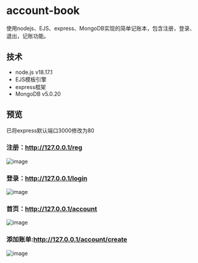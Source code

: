 # account-book
使用nodejs、EJS、express、MongoDB实现的简单记账本，包含注册，登录、退出，记账功能。

## 技术
- node.js v18.17.1
- EJS模板引擎
- express框架
- MongoDB v5.0.20

## 预览
已将express默认端口3000修改为80




### 注册：http://127.0.0.1/reg
![image](https://github.com/yagote/account-book/assets/84584426/2e812224-5f4b-4e84-9d33-428abaff21a4)





### 登录：http://127.0.0.1/login
![image](https://github.com/yagote/account-book/assets/84584426/e2af580f-8bdb-4634-9c41-fa7b3a8f367d)





### 首页：http://127.0.0.1/account
![image](https://github.com/yagote/account-book/assets/84584426/1a16df7c-a835-424f-bf21-0346f464c342)




### 添加账单:http://127.0.0.1/account/create
![image](https://github.com/yagote/account-book/assets/84584426/5d844ca1-0040-4365-a841-8002ace7efa0)


